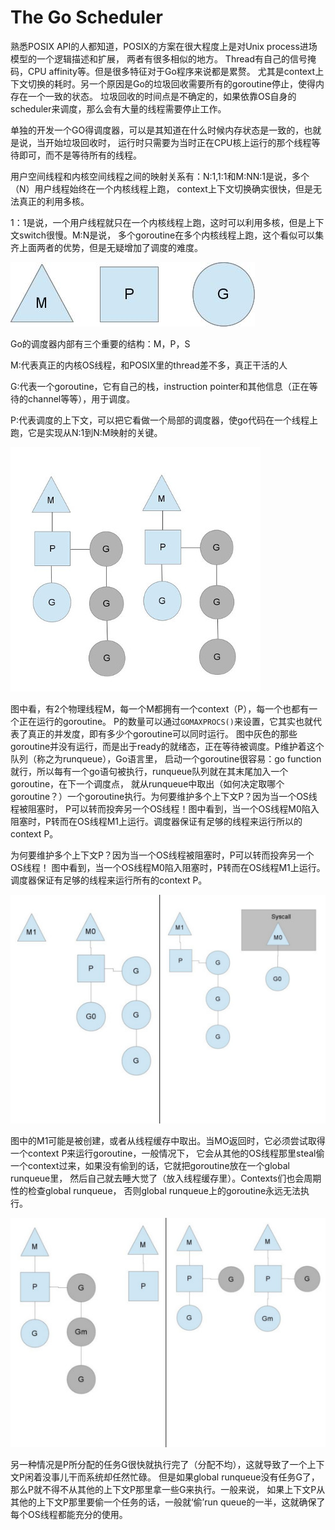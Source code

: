 # The Go Scheduler

熟悉POSIX API的人都知道，POSIX的方案在很大程度上是对Unix process进场模型的一个逻辑描述和扩展，
两者有很多相似的地方。 Thread有自己的信号掩码，CPU affinity等。但是很多特征对于Go程序来说都是累赘。 
尤其是context上下文切换的耗时。另一个原因是Go的垃圾回收需要所有的goroutine停止，使得内存在一个一致的状态。
垃圾回收的时间点是不确定的，如果依靠OS自身的scheduler来调度，那么会有大量的线程需要停止工作。

单独的开发一个GO得调度器，可以是其知道在什么时候内存状态是一致的，也就是说，当开始垃圾回收时，
运行时只需要为当时正在CPU核上运行的那个线程等待即可，而不是等待所有的线程。

用户空间线程和内核空间线程之间的映射关系有：N:1,1:1和M:NN:1是说，多个（N）用户线程始终在一个内核线程上跑，
context上下文切换确实很快，但是无法真正的利用多核。

1：1是说，一个用户线程就只在一个内核线程上跑，这时可以利用多核，但是上下文switch很慢。M:N是说，
多个goroutine在多个内核线程上跑，这个看似可以集齐上面两者的优势，但是无疑增加了调度的难度。

![Image text](https://github.com/Vicky-w/go_base_test/blob/master/img/the_go_scheduler1.jpg?raw=true)

Go的调度器内部有三个重要的结构：M，P，S

M:代表真正的内核OS线程，和POSIX里的thread差不多，真正干活的人

G:代表一个goroutine，它有自己的栈，instruction pointer和其他信息（正在等待的channel等等），用于调度。

P:代表调度的上下文，可以把它看做一个局部的调度器，使go代码在一个线程上跑，它是实现从N:1到N:M映射的关键。


![Image text](https://github.com/Vicky-w/go_base_test/blob/master/img/the_go_scheduler2.jpg?raw=true)

图中看，有2个物理线程M，每一个M都拥有一个context（P），每一个也都有一个正在运行的goroutine。
P的数量可以通过`GOMAXPROCS()`来设置，它其实也就代表了真正的并发度，即有多少个goroutine可以同时运行。
图中灰色的那些goroutine并没有运行，而是出于ready的就绪态，正在等待被调度。P维护着这个队列（称之为runqueue），Go语言里，
启动一个goroutine很容易：go function 就行，所以每有一个go语句被执行，runqueue队列就在其末尾加入一个goroutine，在下一个调度点，
就从runqueue中取出（如何决定取哪个goroutine？）一个goroutine执行。为何要维护多个上下文P？因为当一个OS线程被阻塞时，
P可以转而投奔另一个OS线程！图中看到，当一个OS线程M0陷入阻塞时，P转而在OS线程M1上运行。调度器保证有足够的线程来运行所以的context P。

为何要维护多个上下文P？因为当一个OS线程被阻塞时，P可以转而投奔另一个OS线程！
图中看到，当一个OS线程M0陷入阻塞时，P转而在OS线程M1上运行。调度器保证有足够的线程来运行所有的context P。

![Image text](https://github.com/Vicky-w/go_base_test/blob/master/img/the_go_scheduler3.jpg?raw=true)

图中的M1可能是被创建，或者从线程缓存中取出。当MO返回时，它必须尝试取得一个context P来运行goroutine，一般情况下，
它会从其他的OS线程那里steal偷一个context过来，如果没有偷到的话，它就把goroutine放在一个global runqueue里，
然后自己就去睡大觉了（放入线程缓存里）。Contexts们也会周期性的检查global runqueue，
否则global runqueue上的goroutine永远无法执行。

![Image text](https://github.com/Vicky-w/go_base_test/blob/master/img/the_go_scheduler4.jpg?raw=true)

另一种情况是P所分配的任务G很快就执行完了（分配不均），这就导致了一个上下文P闲着没事儿干而系统却任然忙碌。
但是如果global runqueue没有任务G了，那么P就不得不从其他的上下文P那里拿一些G来执行。一般来说，
如果上下文P从其他的上下文P那里要偷一个任务的话，一般就‘偷’run queue的一半，这就确保了每个OS线程都能充分的使用。
